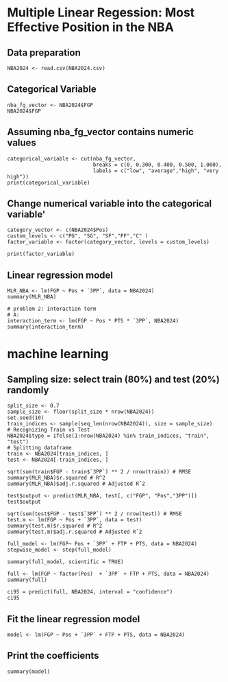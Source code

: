 # Multiple Linear Regession: Most Effective Position in the NBA

## Data preparation
```{r}
NBA2024 <- read.csv(NBA2024.csv)
```
## Categorical Variable
```{r}
nba_fg_vector <- NBA2024$FGP
NBA2024$FGP
 ```

## Assuming nba_fg_vector contains numeric values

```{r}
categorical_variable <- cut(nba_fg_vector,
                            breaks = c(0, 0.300, 0.400, 0.500, 1.000),
                            labels = c("low", "average","high", "very high"))
print(categorical_variable)
```

## Change numerical variable into the categorical variable'
```{r}
category_vector <- c(NBA2024$Pos)
custom_levels <- c("PG", "SG", "SF","PF","C" )
factor_variable <- factor(category_vector, levels = custom_levels)

print(factor_variable)
```

## Linear regression model
```{r}
MLR_NBA <- lm(FGP ~ Pos + `3PP`, data = NBA2024)
summary(MLR_NBA)

# problem 2: interaction term
# A:
interaction_term <- lm(FGP ~ Pos * PTS * `3PP`, NBA2024)
summary(interaction_term)
```

# machine learning

## Sampling size: select train (80%) and test (20%) randomly

```{r}
split_size <- 0.7
sample_size <- floor(split_size * nrow(NBA2024))
set.seed(10)
train_indices <- sample(seq_len(nrow(NBA2024)), size = sample_size)
# Recognizing Train vs Test
NBA2024$type = ifelse(1:nrow(NBA2024) %in% train_indices, "train", "test")
# Splitting dataframe
train <- NBA2024[train_indices, ]
test <- NBA2024[-train_indices, ]  
```

```{r}
sqrt(sum(train$FGP - train$`3PP`) ** 2 / nrow(train)) # RMSE
summary(MLR_NBA)$r.squared # R^2
summary(MLR_NBA)$adj.r.squared # Adjusted Rˆ2
```

```{r}
test$output <- predict(MLR_NBA, test[, c("FGP", "Pos","3PP")])
test$output
```

```{r}
sqrt(sum(test$FGP - test$`3PP`) ** 2 / nrow(test)) # RMSE
test.m <- lm(FGP ~ Pos + `3PP`, data = test)
summary(test.m)$r.squared # R^2
summary(test.m)$adj.r.squared # Adjusted Rˆ2
```

```{r}
full_model <- lm(FGP~ Pos + `3PP` + FTP + PTS, data = NBA2024)
stepwise_model <- step(full_model)

summary(full_model, scientific = TRUE)

full <- lm(FGP ~ factor(Pos)  + `3PP` + FTP + PTS, data = NBA2024)
summary(full)
```

```{r}
ci95 = predict(full, NBA2024, interval = "confidence")
ci95
```

## Fit the linear regression model
```{r}
model <- lm(FGP ~ Pos + `3PP` + FTP + PTS, data = NBA2024)
```

## Print the coefficients
```{r}
summary(model)
```

